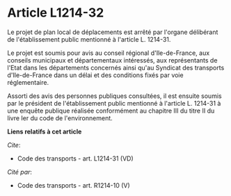 # Article L1214-32

Le projet de plan local de déplacements est arrêté par l'organe délibérant de l'établissement public mentionné à l'article L.
1214-31. 

Le projet est soumis pour avis au conseil régional d'Ile-de-France, aux conseils municipaux et départementaux intéressés, aux
représentants de l'Etat dans les départements concernés ainsi qu'au Syndicat des transports d'Ile-de-France dans un délai et
des conditions fixés par voie réglementaire. 

Assorti des avis des personnes publiques consultées, il est ensuite soumis par le président de l'établissement public
mentionné à l'article L. 1214-31 à une enquête publique réalisée conformément au chapitre III du titre II du livre Ier du
code de l'environnement.

**Liens relatifs à cet article**

_Cite_:

  - Code des transports - art. L1214-31 (VD)

_Cité par_:

  - Code des transports - art. R1214-10 (V)
